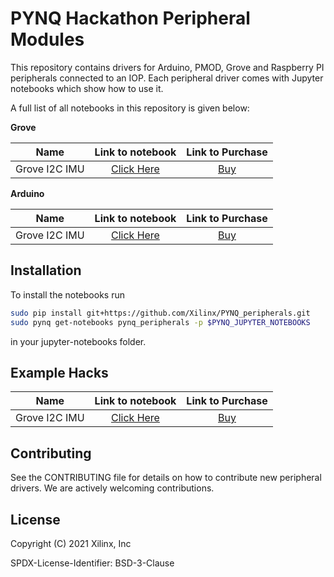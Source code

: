 # PYNQ Hackathon Peripheral Modules

This repository contains drivers for Arduino, PMOD, Grove and Raspberry PI
peripherals connected to an IOP. Each peripheral driver comes with Jupyter
notebooks which show how to use it. 

A full list of all notebooks in this repository is given below:

__Grove__

| Name | Link to notebook |  Link to Purchase |
|:----------:|:------------------:|:------------------:|
| Grove I2C IMU | [Click Here](https://github.com/npurusho/PYNQ_peripherals-1/blob/main/pynq_peripherals/modules/grove_imu/notebooks/grove_imu.ipynb) | [Buy](https://www.seeedstudio.com/Grove-IMU-10DOF-v2-0.html) |

__Arduino__

| Name | Link to notebook |  Link to Purchase |
|:----------:|:------------------:|:------------------:|
| Grove I2C IMU | [Click Here](https://github.com/npurusho/PYNQ_peripherals-1/blob/main/pynq_peripherals/modules/grove_imu/notebooks/grove_imu.ipynb) | [Buy](https://www.seeedstudio.com/Grove-IMU-10DOF-v2-0.html) |

## Installation

To install the notebooks run

```sh
sudo pip install git+https://github.com/Xilinx/PYNQ_peripherals.git
sudo pynq get-notebooks pynq_peripherals -p $PYNQ_JUPYTER_NOTEBOOKS
```

in your jupyter-notebooks folder.

## Example Hacks

| Name | Link to notebook |  Link to Purchase |
|:----------:|:------------------:|:------------------:|
| Grove I2C IMU | [Click Here](https://github.com/npurusho/PYNQ_peripherals-1/blob/main/pynq_peripherals/modules/grove_imu/notebooks/grove_imu.ipynb) | [Buy](https://www.seeedstudio.com/Grove-IMU-10DOF-v2-0.html) |


## Contributing

See the CONTRIBUTING file for details on how to contribute new peripheral
drivers. We are actively welcoming contributions.

## License

Copyright (C) 2021 Xilinx, Inc

SPDX-License-Identifier: BSD-3-Clause

